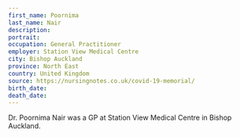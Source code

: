 ```yaml
---
first_name: Poornima
last_name: Nair
description: 
portrait: 
occupation: General Practitioner
employer: Station View Medical Centre
city: Bishop Auckland
province: North East
country: United Kingdom
source: https://nursingnotes.co.uk/covid-19-memorial/
birth_date: 
death_date: 
---
```


Dr. Poornima Nair was a GP at Station View Medical Centre in Bishop Auckland.